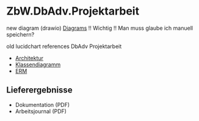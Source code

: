 # ZbW.DbAdv.Projektarbeit

new diagram (drawio)
[Diagrams](https://app.diagrams.net/#G1GT2RS8TQN9hldJ3JVkAbapVrslOVwISu)
!! Wichtig !! Man muss glaube ich manuell speichern?

old lucidchart references
DbAdv Projektarbeit

* [Architektur](https://lucid.app/lucidchart/5cb971f2-94ad-4085-9b2c-d86661d604c4/edit?beaconFlowId=79310CD528FE96A6&invitationId=inv_894731d8-edc7-44aa-b806-c87a313f5ca6&page=qrCw5ASc-_YO#)
* [Klassendiagramm](https://lucid.app/lucidchart/5cb971f2-94ad-4085-9b2c-d86661d604c4/edit?beaconFlowId=79310CD528FE96A6&invitationId=inv_894731d8-edc7-44aa-b806-c87a313f5ca6&page=WvCwLZmK0hVw#)
* [ERM](https://lucid.app/lucidchart/5cb971f2-94ad-4085-9b2c-d86661d604c4/edit?beaconFlowId=79310CD528FE96A6&invitationId=inv_894731d8-edc7-44aa-b806-c87a313f5ca6&page=LvCwf.b9mbn6#)

## Lieferergebnisse
* Dokumentation (PDF)
* Arbeitsjournal (PDF)
